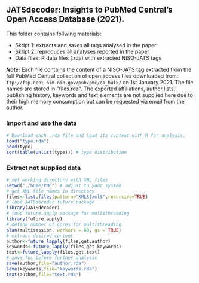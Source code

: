 ## JATSdecoder: Insights to PubMed Central’s Open Access Database (2021).
This folder contains follwing materials:
- Skript 1: extracts and saves all tags analysed in the paper
- Skript 2: reproduces all analyses reported in the paper
- Data files: R data files (.rda) with extracted NISO-JATS tags

**_Note:_** Each file contains the content of a NISO-JATS tag extracted from the full PubMed Central collection of open access files downloaded from:  `ftp://ftp.ncbi.nlm.nih.gov/pub/pmc/oa_bulk/` on 1st January 2021. The file names are stored in "files.rda". The exported affiliations, author lists, publishing history, keywords and text elements are not supplied here due to their high memory consumption but can be requested via email from the author.   

### Import and use the data
``` r
# Download each .rda file and load its content with R for analysis. 
load("type.rda")
head(type)
sort(table(unlist(type))) # type distribution
``` 

### Extract not supplied data

``` r
# set working directory with XML files
setwd("./home/PMC") # adjust to your system
# get XML file names in directory
files<-list.files(pattern="XML$|xml$",recursive=TRUE)
# load JATSdecoder future package
library(JATSdecoder)
# load future.apply package for multithreading
library(future.apply)
# define number of cores for multithreading
plan(multisession, workers = 60, gc = TRUE)
# extract desired content
author<-future_lapply(files,get.author)
keywords<-future_lapply(files,get.keywords)
text<-future_lapply(files,get.text)
# save for before further analysis
save(author,file="author.rda")
save(keywords,file="keywords.rda")
text(author,file="text.rda")
``` 

